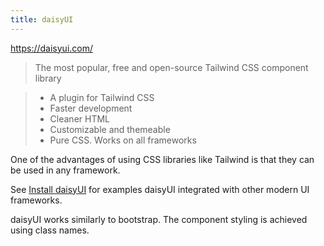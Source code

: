 ```yaml
---
title: daisyUI
---
```


https://daisyui.com/

> The most popular, free and open-source Tailwind CSS component library

> - A plugin for Tailwind CSS
> - Faster development
> - Cleaner HTML
> - Customizable and themeable
> - Pure CSS. Works on all frameworks

One of the advantages of using CSS libraries like Tailwind is that they can be used in any framework.

See [Install daisyUI](https://daisyui.com/docs/install/) for examples daisyUI integrated with other modern UI frameworks.

daisyUI works similarly to bootstrap. The component styling is achieved using class names.
